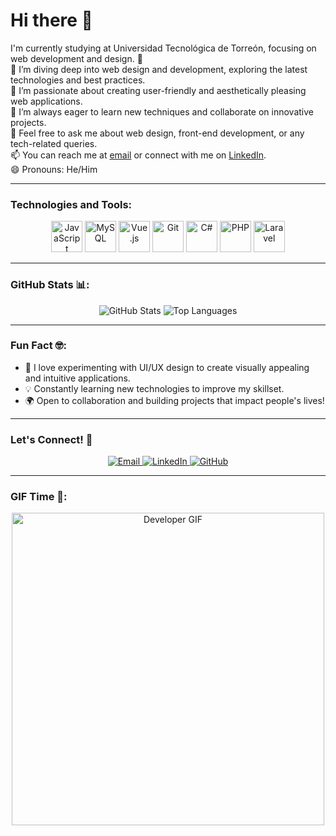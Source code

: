 # Hi there 👋  
I'm currently studying at Universidad Tecnológica de Torreón, focusing on web development and design. 🌱  
🔭 I’m diving deep into web design and development, exploring the latest technologies and best practices.  
🌟 I’m passionate about creating user-friendly and aesthetically pleasing web applications.  
🤔 I’m always eager to learn new techniques and collaborate on innovative projects.  
💬 Feel free to ask me about web design, front-end development, or any tech-related queries.  
📫 You can reach me at [email](mailto:saulsanchezlopez999@gmail.com) or connect with me on [LinkedIn](#).  
😄 Pronouns: He/Him

---

### Technologies and Tools:

<p align="center">
  <img src="https://img.icons8.com/color/48/000000/javascript.png" alt="JavaScript" width="50px" height="50px">
  <img src="https://img.icons8.com/color/48/000000/mysql-logo.png" alt="MySQL" width="50px" height="50px">
  <img src="https://img.icons8.com/color/48/000000/vue-js.png" alt="Vue.js" width="50px" height="50px">
  <img src="https://img.icons8.com/color/48/000000/git.png" alt="Git" width="50px" height="50px">
  <img src="https://img.icons8.com/color/48/000000/c-sharp-logo.png" alt="C#" width="50px" height="50px">
  <img src="https://img.icons8.com/color/48/000000/php.png" alt="PHP" width="50px" height="50px">
  <img src="https://img.icons8.com/fluency/48/laravel.png" alt="Laravel" width="50px" height="50px">
</p>

---

### GitHub Stats 📊:

<p align="center">
  <img src="https://github-readme-stats.vercel.app/api?username=thenotoriousxul&show_icons=true&theme=radical" alt="GitHub Stats">
  <img src="https://github-readme-stats.vercel.app/api/top-langs/?username=thenotoriousxul&layout=compact&theme=radical" alt="Top Languages">
</p>

---

### Fun Fact 🤓:

- 🎨 I love experimenting with UI/UX design to create visually appealing and intuitive applications.
- 💡 Constantly learning new technologies to improve my skillset.
- 🌍 Open to collaboration and building projects that impact people's lives!

---

### Let's Connect! 💬

<p align="center">
  <a href="mailto:saulsanchezlopez999@gmail.com">
    <img src="https://img.shields.io/badge/Email-D14836?style=for-the-badge&logo=gmail&logoColor=white" alt="Email">
  </a>
  <a href="https://www.linkedin.com/in/your-linkedin-profile">
    <img src="https://img.shields.io/badge/LinkedIn-0077B5?style=for-the-badge&logo=linkedin&logoColor=white" alt="LinkedIn">
  </a>
  <a href="https://github.com/thenotoriousxul">
    <img src="https://img.shields.io/badge/GitHub-181717?style=for-the-badge&logo=github&logoColor=white" alt="GitHub">
  </a>
</p>

---

### GIF Time 🎉:

<p align="center">
  <img src="https://media.giphy.com/media/L1R1tvI9svkIWwpVYr/giphy.gif" width="500" alt="Developer GIF">
</p>

